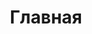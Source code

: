 ---
home: true
title: Главная
heroImage: /logo.png
actions:
  - text: Начало работы
    link: /guide/getting-started.html
    type: primary
  - text: Ознакомиться 
    link: /guide/
    type: secondary
footer: Copyright © 2021
---